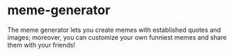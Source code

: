 # meme-generator
The meme generator lets you create memes with established quotes and images; moreover, you can customize your own funniest memes and share them with your friends!
